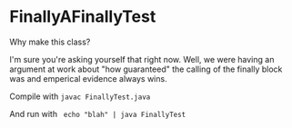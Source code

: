 # FinallyAFinallyTest

Why make this class? 

I'm sure you're asking yourself that right now. 
Well, we were having an argument at work about "how guaranteed" the calling of the finally block was and emperical evidence always wins.

Compile with `javac FinallyTest.java`

And run with ` echo "blah" | java FinallyTest`
